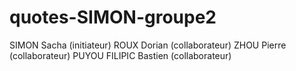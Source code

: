 # quotes-SIMON-groupe2
SIMON Sacha (initiateur)
ROUX Dorian (collaborateur)
ZHOU Pierre (collaborateur)
PUYOU FILIPIC Bastien (collaborateur)

